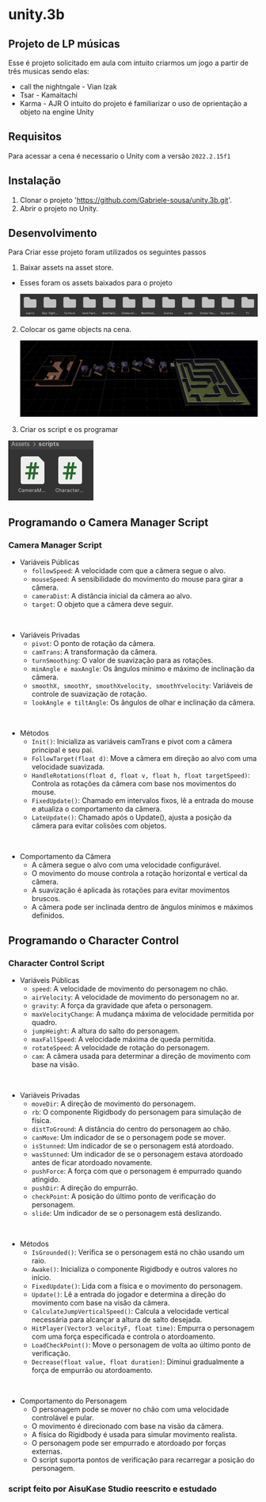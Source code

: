 # unity.3b
## Projeto de LP músicas
Esse é projeto solicitado em aula com intuito criarmos um jogo a partir de três musicas sendo elas:
* call the nightngale - Vian Izak
* Tsar - Kamaitachi
* Karma - AJR
O intuito do projeto é familiarizar o uso de oprientação a objeto na engine Unity

## Requisitos
Para acessar a cena é necessario o Unity com a versão `2022.2.15f1`

## Instalação
1. Clonar o projeto 'https://github.com/Gabriele-sousa/unity.3b.git'.
2. Abrir o projeto no Unity.

## Desenvolvimento
Para Criar esse projeto foram utilizados os seguintes passos
1. Baixar assets na asset store.
* Esses foram os assets baixados para o projeto

  <img src="img/1.png"/>

2. Colocar os game objects na cena.

   <img src="img/2.png"/>

3. Criar os script e os programar

  <img src="img/4.png"/>

## Programando o Camera Manager Script
### Camera Manager Script

* Variáveis Públicas
  * `followSpeed`: A velocidade com que a câmera segue o alvo.
  * `mouseSpeed`: A sensibilidade do movimento do mouse para girar a câmera.
  * `cameraDist`: A distância inicial da câmera ao alvo.
  * `target`: O objeto que a câmera deve seguir.

<br>

* Variáveis Privadas
  * `pivot`: O ponto de rotação da câmera.
  * `camTrans`: A transformação da câmera.
  * `turnSmoothing`: O valor de suavização para as rotações.
  * `minAngle e maxAngle`: Os ângulos mínimo e máximo de inclinação da câmera.
  * `smoothX, smoothY, smoothXvelocity, smoothYvelocity`: Variáveis de controle de suavização de rotação.
  * `lookAngle e tiltAngle`: Os ângulos de olhar e inclinação da câmera.

<br>

* Métodos
  * `Init()`: Inicializa as variáveis camTrans e pivot com a câmera principal e seu pai.
  * `FollowTarget(float d)`: Move a câmera em direção ao alvo com uma velocidade suavizada.
  * `HandleRotations(float d, float v, float h, float targetSpeed)`: Controla as rotações da câmera com base nos movimentos do mouse.
  * `FixedUpdate()`: Chamado em intervalos fixos, lê a entrada do mouse e atualiza o comportamento da câmera.
  * `LateUpdate()`: Chamado após o Update(), ajusta a posição da câmera para evitar colisões com objetos.

<br>

* Comportamento da Câmera
  * A câmera segue o alvo com uma velocidade configurável.
  * O movimento do mouse controla a rotação horizontal e vertical da câmera.
  * A suavização é aplicada às rotações para evitar movimentos bruscos.
  * A câmera pode ser inclinada dentro de ângulos mínimos e máximos definidos.

## Programando o Character Control
### Character Control Script

* Variáveis Públicas
  * `speed`: A velocidade de movimento do personagem no chão.
  * `airVelocity`: A velocidade de movimento do personagem no ar.
  * `gravity`: A força da gravidade que afeta o personagem.
  * `maxVelocityChange`: A mudança máxima de velocidade permitida por quadro.
  * `jumpHeight`: A altura do salto do personagem.
  * `maxFallSpeed`: A velocidade máxima de queda permitida.
  * `rotateSpeed`: A velocidade de rotação do personagem.
  * `cam`: A câmera usada para determinar a direção de movimento com base na visão.

<br>

* Variáveis Privadas
  * `moveDir`: A direção de movimento do personagem.
  * `rb`: O componente Rigidbody do personagem para simulação de física.
  * `distToGround`: A distância do centro do personagem ao chão.
  * `canMove`: Um indicador de se o personagem pode se mover.
  * `isStunned`: Um indicador de se o personagem está atordoado.
  * `wasStunned`: Um indicador de se o personagem estava atordoado antes de ficar atordoado novamente.
  * `pushForce`: A força com que o personagem é empurrado quando atingido.
  * `pushDir`: A direção do empurrão.
  * `checkPoint`: A posição do último ponto de verificação do personagem.
  * `slide`: Um indicador de se o personagem está deslizando.

<br>

* Métodos
  * `IsGrounded()`: Verifica se o personagem está no chão usando um raio.
  * `Awake()`: Inicializa o componente Rigidbody e outros valores no início.
  * `FixedUpdate()`: Lida com a física e o movimento do personagem.
  * `Update()`: Lê a entrada do jogador e determina a direção do movimento com base na visão da câmera.
  * `CalculateJumpVerticalSpeed()`: Calcula a velocidade vertical necessária para alcançar a altura de salto desejada.
  * `HitPlayer(Vector3 velocityF, float time)`: Empurra o personagem com uma força especificada e controla o atordoamento.
  * `LoadCheckPoint()`: Move o personagem de volta ao último ponto de verificação.
  * `Decrease(float value, float duration)`: Diminui gradualmente a força de empurrão ou atordoamento.

<br>

* Comportamento do Personagem
  * O personagem pode se mover no chão com uma velocidade controlável e pular.
  * O movimento é direcionado com base na visão da câmera.
  * A física do Rigidbody é usada para simular movimento realista.
  * O personagem pode ser empurrado e atordoado por forças externas.
  * O script suporta pontos de verificação para recarregar a posição do personagem.

### script feito por AisuKase Studio reescrito e estudado
